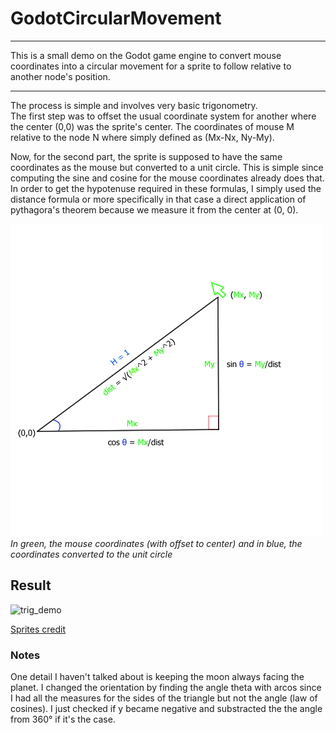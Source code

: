 # GodotCircularMovement
---
This is a small demo on the Godot game engine to convert mouse coordinates into a circular movement for a sprite to follow relative to another node's position.

---

The process is simple and involves very basic trigonometry.  
The first step was to offset the usual coordinate system for another where the center (0,0) was the sprite's center. The coordinates of mouse M relative to the node N where simply defined as (Mx-Nx, Ny-My).   
  
Now, for the second part, the sprite is supposed to have the same coordinates as the mouse but converted to a unit circle. This is simple since computing the sine and cosine for the mouse coordinates already does that. In order to get the hypotenuse required in these formulas, I simply used the distance formula or more specifically in that case a direct application of pythagora's theorem because we measure it from the center at (0, 0).

![image of right triangle and formulas used](trig_triangle.png)  
_In green, the mouse coordinates (with offset to center) and in blue, the coordinates converted to the unit circle_  
## Result

![trig_demo](https://github.com/tulubibibotonumpotumtumz/GodotCircularMovement/assets/128854003/09677856-305b-4ef2-84c5-7955586b971a)


[Sprites credit](https://helianthus-games.itch.io/pixel-art-planets)
### Notes
One detail I haven't talked about is keeping the moon always facing the planet. I changed the orientation by finding the angle theta with arcos since I had all the measures for the sides of the triangle but not the angle (law of cosines). I just checked if y became negative and substracted the the angle from 360° if it's the case.
